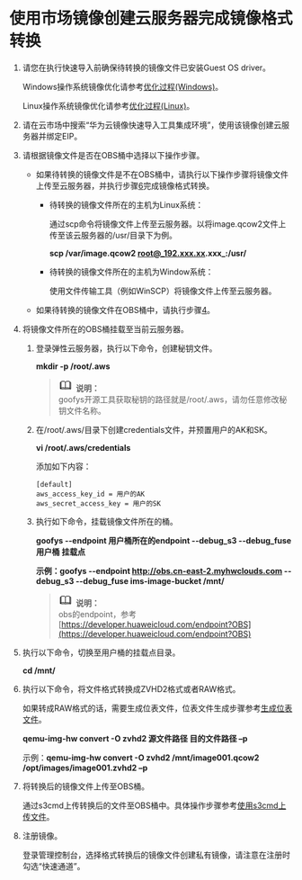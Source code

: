 # 使用市场镜像创建云服务器完成镜像格式转换<a name="ZH-CN_TOPIC_0133773659"></a>

1.  请您在执行快速导入前确保待转换的镜像文件已安装Guest OS driver。

    Windows操作系统镜像优化请参考[优化过程\(Windows\)](优化过程(Windows).md)。

    Linux操作系统镜像优化请参考[优化过程\(Linux\)](优化过程(Linux).md)。

2.  请在云市场中搜索“华为云镜像快速导入工具集成环境”，使用该镜像创建云服务器并绑定EIP。
3.  请根据镜像文件是否在OBS桶中选择以下操作步骤。
    -   如果待转换的镜像文件是不在OBS桶中，请执行以下操作步骤将镜像文件上传至云服务器，并执行步骤[6](#li2418155918)完成镜像格式转换。
        -   待转换的镜像文件所在的主机为Linux系统：

            通过scp命令将镜像文件上传至云服务器。以将image.qcow2文件上传至该云服务器的/usr/目录下为例。

            **scp /var/image.qcow2 root@_192.xxx.xx.xxx_:/usr/**

        -   待转换的镜像文件所在的主机为Window系统：

            使用文件传输工具（例如WinSCP）将镜像文件上传至云服务器。


    -   如果待转换的镜像文件在OBS桶中，请执行步骤[4](#li1538311194213)。

4.  <a name="li1538311194213"></a>将镜像文件所在的OBS桶挂载至当前云服务器。
    1.  登录弹性云服务器，执行以下命令，创建秘钥文件。

        **mkdir -p /root/.aws**

        >![](public_sys-resources/icon-note.gif) **说明：**   
        >goofys开源工具获取秘钥的路径就是/root/.aws，请勿任意修改秘钥文件名称。  


    1.  在/root/.aws/目录下创建credentials文件，并预置用户的AK和SK。

        **vi /root/.aws/credentials**

        添加如下内容：

        ```
        [default]
        aws_access_key_id = 用户的AK
        aws_secret_access_key = 用户的SK
        ```

    2.  执行如下命令，挂载镜像文件所在的桶。

        **goofys  --endpoint 用户桶所在的endpoint --debug\_s3 --debug\_fuse 用户桶 挂载点**

        **示例：goofys  --endpoint http://obs.cn-east-2.myhwclouds.com --debug\_s3 --debug\_fuse ims-image-bucket /mnt/**

        >![](public_sys-resources/icon-note.gif) **说明：**   
        >obs的endpoint，参考[https://developer.huaweicloud.com/endpoint?OBS](https://developer.huaweicloud.com/endpoint?OBS)  


5.  执行以下命令，切换至用户桶的挂载点目录。

    **cd /mnt/**

6.  <a name="li2418155918"></a>执行以下命令，将文件格式转换成ZVHD2格式或者RAW格式。

    如果转成RAW格式的话，需要生成位表文件，位表文件生成步骤参考[生成位表文件](生成位表文件.md)。

    **qemu-img-hw convert -O zvhd2 源文件路径 目的文件路径 –p**

    示例：**qemu-img-hw convert -O zvhd2 /mnt/image001.qcow2 /opt/images/image001.zvhd2 –p**

7.  将转换后的镜像文件上传至OBS桶。

    通过s3cmd上传转换后的文件至OBS桶中。具体操作步骤参考[使用s3cmd上传文件](使用s3cmd上传文件.md)。

8.  注册镜像。

    登录管理控制台，选择格式转换后的镜像文件创建私有镜像，请注意在注册时勾选“快速通道”。



